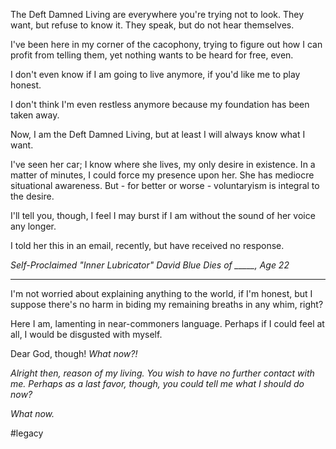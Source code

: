 The Deft Damned Living are everywhere you're trying not to look. They want, but refuse to know it. They speak, but do not hear themselves.

I've been here
in my corner of the cacophony, trying to figure out how I can profit from telling them, yet nothing wants to be heard for free, even.

I don't even know if I am going to live anymore, if you'd like me to play honest.

I don't think I'm even restless anymore because my foundation has been taken away.

Now, I am the Deft Damned Living, but at least I will always know what I want.

I've seen her car; I know where she lives, my only desire in existence. In a matter of minutes, I could force my presence upon her. She has mediocre situational awareness.
But - for better or worse - voluntaryism is integral to the desire.

I'll tell you, though, I feel I may burst if I am without the sound of her voice any longer.

I told her this in an email, recently, but have received no response.

*Self-Proclaimed "Inner Lubricator" David Blue Dies of _____, Age 22*

- - - -

I'm not worried about explaining anything to the world, if I'm honest, but I suppose there's no harm in biding my remaining breaths in any whim, right?

Here I am, lamenting in near-commoners language. Perhaps if I could feel at all, I would be disgusted with myself.

Dear God, though! *What now?!*

*Alright then, reason of my living. You wish to have no further contact with me. Perhaps as a last favor, though, you could tell me what I should do now?*

*What now.*

#legacy